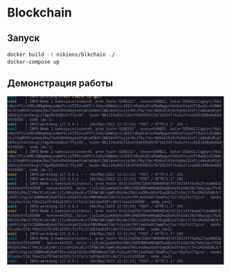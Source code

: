# Blockchain

## Запуск
```bash
docker build -t nikiens/blkchain ./
docker-compose up
```

## Демонстрация работы
![alt text](https://github.com/nikiens/blkchain/raw/master/demo.png)